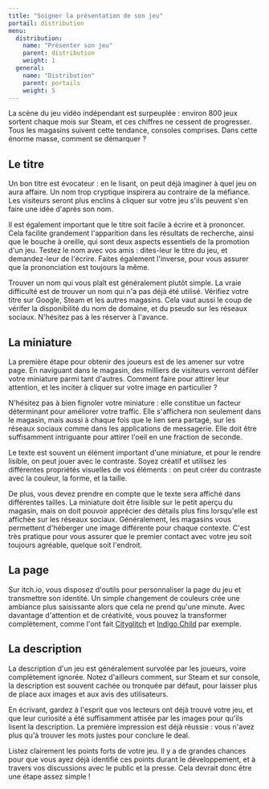 ```yaml
---
title: "Soigner la présentation de son jeu"
portail: distribution
menu:
  distribution:
    name: "Présenter son jeu"
    parent: distribution
    weight: 1
  general:
    name: "Distribution"
    parent: portails
    weight: 5
---
```


La scène du jeu vidéo indépendant est surpeuplée : environ 800 jeux sortent chaque mois sur Steam, et ces chiffres ne cessent de progresser. Tous les magasins suivent cette tendance, consoles comprises. Dans cette énorme masse, comment se démarquer ?

## Le titre

Un bon titre est évocateur : en le lisant, on peut déjà imaginer à quel jeu on aura affaire. Un nom trop cryptique inspirera au contraire de la méfiance. Les visiteurs seront plus enclins à cliquer sur votre jeu s'ils peuvent s'en faire une idée d'après son nom.

Il est également important que le titre soit facile à écrire et à prononcer. Cela facilite grandement l'apparition dans les résultats de recherche, ainsi que le bouche à oreille, qui sont deux aspects essentiels de la promotion d'un jeu. Testez le nom avec vos amis : dites-leur le titre du jeu, et demandez-leur de l'écrire. Faites également l'inverse, pour vous assurer que la prononciation est toujours la même.

Trouver un nom qui vous plaît est généralement plutôt simple. La vraie difficulté est de trouver un nom qui n'a pas déjà été utilisé. Vérifiez votre titre sur Google, Steam et les autres magasins. Cela vaut aussi le coup de vérifer la disponibilité du nom de domaine, et du pseudo sur les réseaux sociaux. N'hésitez pas à les réserver à l'avance.

## La miniature

La première étape pour obtenir des joueurs est de les amener sur votre page. En naviguant dans le magasin, des milliers de visiteurs verront défiler votre miniature parmi tant d'autres. Comment faire pour attirer leur attention, et les inciter à cliquer sur votre image en particulier ?

N'hésitez pas à bien fignoler votre miniature : elle constitue un facteur déterminant pour améliorer votre traffic. Elle s'affichera non seulement dans le magasin, mais aussi à chaque fois que le lien sera partagé, sur les réseaux sociaux comme dans les applications de messagerie. Elle doit être suffisamment intriguante pour attirer l'oeil en une fraction de seconde.

Le texte est souvent un élément important d'une miniature, et pour le rendre lisible, on peut jouer avec le contraste. Soyez créatif et utilisez les différentes propriétés visuelles de vos éléments : on peut créer du contraste avec la couleur, la forme, et la taille.

De plus, vous devez prendre en compte que le texte sera affiché dans différentes tailles. La miniature doit être lisible sur le petit aperçu du magasin, mais on doit pouvoir apprécier des détails plus fins lorsqu'elle est affichée sur les réseaux sociaux. Généralement, les magasins vous permettent d'héberger une image différente pour chaque contexte. C'est très pratique pour vous assurer que le premier contact avec votre jeu soit toujours agréable, quelque soit l'endroit.

## La page

Sur itch.io, vous disposez d'outils pour personnaliser la page du jeu et transmettre son identité. Un simple changement de couleurs crée une ambiance plus saisissante alors que cela ne prend qu'une minute. Avec davantage d'attention et de créativité, vous pouvez la transformer complètement, comme l'ont fait [Cityglitch](https://mindfungus.itch.io/cityglitch) et [Indigo Child](https://metkis.itch.io/indigo-child) par exemple.

## La description

La description d'un jeu est généralement survolée par les joueurs, voire complètement ignorée. Notez d'ailleurs comment, sur Steam et sur console, la description est souvent cachée ou tronquée par défaut, pour laisser plus de place aux images et aux avis des utilisateurs.

En écrivant, gardez à l'esprit que vos lecteurs ont déjà trouvé votre jeu, et que leur curiosité a été suffisamment attisée par les images pour qu'ils lisent la description. La première impression est déjà réussie : vous n'avez plus qu'à trouver les mots justes pour conclure le deal.

Listez clairement les points forts de votre jeu. Il y a de grandes chances pour que vous ayez déjà identifié ces points durant le développement, et à travers vos discussions avec le public et la presse. Cela devrait donc être une étape assez simple !